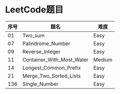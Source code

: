 LeetCode题目
===

序号       | 题名    | 难度
--------- | --------|  --------
01  | Two_sum | Easy
07  | Palindrome_Number | Easy
09  | Reverse_Integer | Easy
11  | Container_With_Most_Water | Medium
14  | Longest_Common_Prefix | Easy
21  | Merge_Two_Sorted_Lists | Easy
136  | Single_Number | Easy
